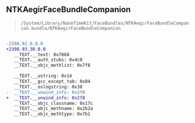 ## NTKAegirFaceBundleCompanion

> `/System/Library/NanoTimeKit/FaceBundles/NTKAegirFaceBundleCompanion.bundle/NTKAegirFaceBundleCompanion`

```diff

-2398.92.0.0.0
+2398.93.30.0.0
   __TEXT.__text: 0x7868
   __TEXT.__auth_stubs: 0x4c0
   __TEXT.__objc_methlist: 0x7f8

   __TEXT.__ustring: 0x14
   __TEXT.__gcc_except_tab: 0x84
   __TEXT.__oslogstring: 0x38
-  __TEXT.__unwind_info: 0x2f0
+  __TEXT.__unwind_info: 0x2f8
   __TEXT.__objc_classname: 0x17c
   __TEXT.__objc_methname: 0x2b2a
   __TEXT.__objc_methtype: 0x7b1

```
